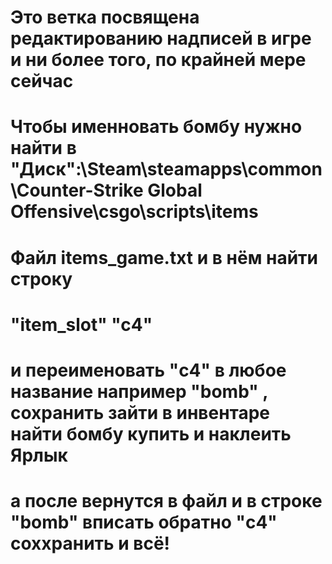 # Это ветка посвящена редактированию надписей в игре и ни более того, по крайней мере сейчас


# Чтобы именновать бомбу нужно найти в "Диск":\Steam\steamapps\common\Counter-Strike Global Offensive\csgo\scripts\items
# Файл items_game.txt и в нём найти строку 
# "item_slot"		"c4"
# и переименовать "c4" в любое название например "bomb" , сохранить зайти в инвентаре найти бомбу купить и наклеить Ярлык
# а после вернутся в файл и в строке "bomb" вписать обратно "c4" соххранить и всё!